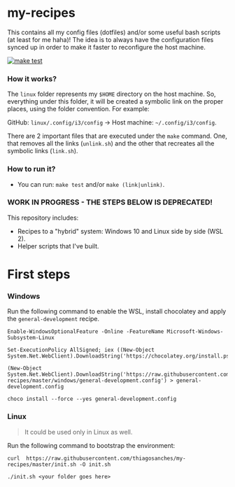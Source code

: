 # my-recipes
This contains all my config files (dotfiles) and/or some useful bash scripts (at least for me haha)! The idea is to always have the configuration files synced up in order to make it faster to reconfigure the host machine.

[![make test](https://github.com/thiagosanches/my-recipes/actions/workflows/make-test.yml/badge.svg?branch=master)](https://github.com/thiagosanches/my-recipes/actions/workflows/make-test.yml)

### How it works?

The `linux` folder represents my `$HOME` directory on the host machine. So, everything under this folder, it will be created a symbolic link on the proper places, using the folder convention. For example:

GitHub: `linux/.config/i3/config` -> Host machine: `~/.config/i3/config`.

There are 2 important files that are executed under the `make` command. One, that removes all the links (`unlink.sh`) and the other that recreates all the symbolic links (`link.sh`).

### How to run it?
- You can run: `make test` and/or `make (link|unlink)`.

### WORK IN PROGRESS - THE STEPS BELOW IS DEPRECATED!

This repository includes:

* Recipes to a "hybrid" system: Windows 10 and Linux side by side (WSL 2).
* Helper scripts that I've built.


# First steps

### Windows
Run the following command to enable the WSL, install chocolatey and apply the `general-development` recipe.

```
Enable-WindowsOptionalFeature -Online -FeatureName Microsoft-Windows-Subsystem-Linux

Set-ExecutionPolicy AllSigned; iex ((New-Object System.Net.WebClient).DownloadString('https://chocolatey.org/install.ps1'))

(New-Object System.Net.WebClient).DownloadString('https://raw.githubusercontent.com/thiagosanches/my-recipes/master/windows/general-development.config') > general-development.config

choco install --force --yes general-development.config
```

### Linux 
> It could be used only in Linux as well.

Run the following command to bootstrap the environment:

`curl  https://raw.githubusercontent.com/thiagosanches/my-recipes/master/init.sh -O init.sh`

`./init.sh <your folder goes here>`
